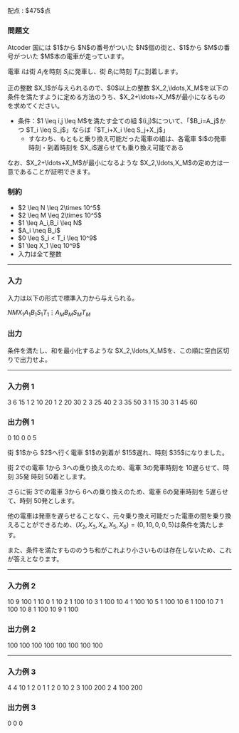 
<div>

<span>

<span>

<p>
配点 : $475$点
</p>

<div>

<section>

### **問題文**

<p>
Atcoder 国には $1$から $N$の番号がついた $N$個の街と、$1$から $M$の番号がついた $M$本の電車が走っています。

電車 $i$は街 $A_i$を時刻 $S_i$に発車し、街 $B_i$に時刻 $T_i$に到着します。
</p>

<p>
正の整数 $X_1$が与えられるので、$0$以上の整数 $X_2,\ldots,X_M$を以下の条件を満たすように定める方法のうち、$X_2+\ldots+X_M$が最小になるものを求めてください。
</p>

<ul>

<li>
条件：$1 \leq i,j \leq M$を満たす全ての組 $(i,j)$について、「$B_i=A_j$かつ $T_i \leq S_j$」ならば「$T_i+X_i \leq S_j+X_j$」
<ul>

<li>
すなわち、もともと乗り換え可能だった電車の組は、各電車 $i$の発車時刻・到着時刻を $X_i$遅らせても乗り換え可能である
</li>

</ul>

</li>

</ul>

<p>
なお、$X_2+\ldots+X_M$が最小になるような $X_2,\ldots,X_M$の定め方は一意であることが証明できます。
</p>

</section>

</div>

<div>

<section>

### **制約**

<ul>

<li>
$2 \leq N \leq 2\times 10^5$
</li>

<li>
$2 \leq M \leq 2\times 10^5$
</li>

<li>
$1 \leq A_i,B_i \leq N$
</li>

<li>
$A_i \neq B_i$
</li>

<li>
$0 \leq S_i < T_i \leq 10^9$
</li>

<li>
$1 \leq X_1 \leq 10^9$
</li>

<li>
入力は全て整数
</li>

</ul>

</section>

</div>

---

<div>

<div>

<section>

### **入力**

<p>
入力は以下の形式で標準入力から与えられる。
</p>

<div>

$N$$M$$X_1$$A_1$$B_1$$S_1$$T_1$$\vdots$$A_M$$B_M$$S_M$$T_M$
</div>

</section>

</div>

<div>

<section>

### **出力**

<p>
条件を満たし、和を最小化するような $X_2,\ldots,X_M$を、この順に空白区切りで出力せよ。
</p>

</section>

</div>

</div>

---

<div>

<section>

### **入力例 1**

<div>

3 6 15
1 2 10 20
1 2 20 30
2 3 25 40
2 3 35 50
3 1 15 30
3 1 45 60

</div>

</section>

</div>

<div>

<section>

### **出力例 1**

<div>

0 10 0 0 5

</div>

<p>
街 $1$から $2$へ行く電車 $1$の到着が $15$遅れ、時刻 $35$になりました。

街 $2$での電車 $1$から $3$への乗り換えのため、電車 $3$の発車時刻を $10$遅らせて、時刻 $35$発 時刻 $50$着とします。

さらに街 $3$での電車 $3$から $6$への乗り換えのため、電車 $6$の発車時刻を $5$遅らせて、時刻 $50$発とします。

他の電車は発車を遅らせることなく、元々乗り換え可能だった電車の間を乗り換えることができるため、$(X_2,X_3,X_4,X_5,X_6)=(0,10,0,0,5)$は条件を満たします。

また、条件を満たすもののうち和がこれより小さいものは存在しないため、これが答えとなります。
</p>

</section>

</div>

---

<div>

<section>

### **入力例 2**

<div>

10 9 100
1 10 0 1
10 2 1 100
10 3 1 100
10 4 1 100
10 5 1 100
10 6 1 100
10 7 1 100
10 8 1 100
10 9 1 100

</div>

</section>

</div>

<div>

<section>

### **出力例 2**

<div>

100 100 100 100 100 100 100 100

</div>

</section>

</div>

---

<div>

<section>

### **入力例 3**

<div>

4 4 10
1 2 0 1
1 2 0 10
2 3 100 200
2 4 100 200

</div>

</section>

</div>

<div>

<section>

### **出力例 3**

<div>

0 0 0

</div>

</section>

</div>

</span>

</span>

</div>
